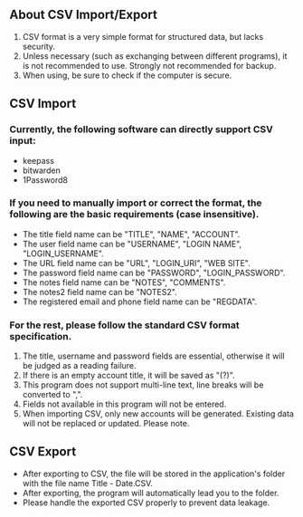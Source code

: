 ## About CSV Import/Export

1. CSV format is a very simple format for structured data, but lacks security.
2. Unless necessary (such as exchanging between different programs), it is not recommended to use. Strongly not recommended for backup.
3. When using, be sure to check if the computer is secure.

## CSV Import

### Currently, the following software can directly support CSV input:

* keepass
* bitwarden
* 1Password8

### If you need to manually import or correct the format, the following are the basic requirements (case insensitive).

* The title field name can be "TITLE", "NAME", "ACCOUNT".
* The user field name can be "USERNAME", "LOGIN NAME", "LOGIN_USERNAME".
* The URL field name can be "URL", "LOGIN_URI", "WEB SITE".
* The password field name can be "PASSWORD", "LOGIN_PASSWORD".
* The notes field name can be "NOTES", "COMMENTS".
* The notes2 field name can be "NOTES2".
* The registered email and phone field name can be "REGDATA".

### For the rest, please follow the standard CSV format specification.

1. The title, username and password fields are essential, otherwise it will be judged as a reading failure.
2. If there is an empty account title, it will be saved as "(?)".
3. This program does not support multi-line text, line breaks will be converted to ",".
4. Fields not available in this program will not be entered.
5. When importing CSV, only new accounts will be generated. Existing data will not be replaced or updated. Please note.

## CSV Export

* After exporting to CSV, the file will be stored in the application's folder with the file name Title - Date.CSV.
* After exporting, the program will automatically lead you to the folder.
* Please handle the exported CSV properly to prevent data leakage.